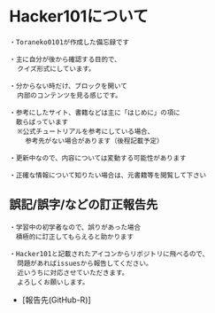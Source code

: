 # Hacker101について

```text
・Toraneko0101が作成した備忘録です

・主に自分が後から確認する目的で、
  クイズ形式にしています。

・分からない時だけ、ブロックを開いて
  内部のコンテンツを見る感じです。

・参考にしたサイト、書籍などは主に「はじめに」の項に
　散らばっています
  ※公式チュートリアルを参考にしている場合、
    参考先がない場合があります（後程記載予定）

・更新中なので、内容については変動する可能性があります

・正確な情報について知りたい場合は、元書籍等を閲覧して下さい
```

## 誤記/誤字/などの訂正報告先

```text
・学習中の初学者なので、誤りがあった場合
　積極的に訂正してもらえると助かります

・Hacker101と記載されたアイコンからリポジトリに飛べるので、
  問題があればissuesから報告してください。
  近いうちに対応させていただきます。
  よろしくお願いします。
```

- [報告先(GitHub-R)]

